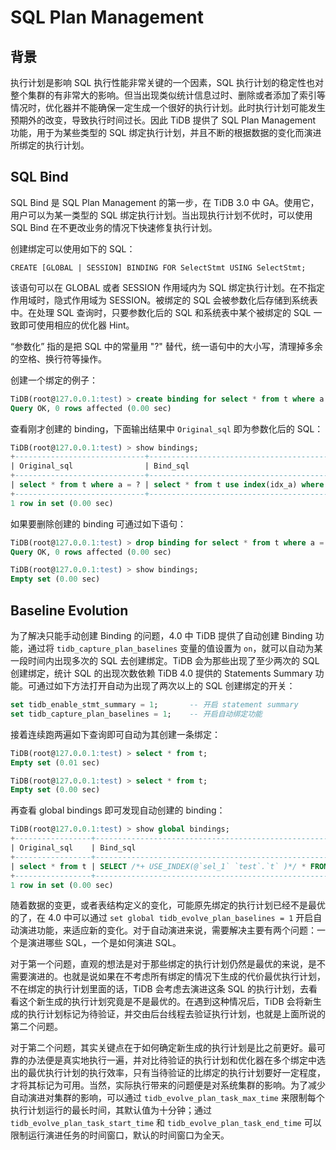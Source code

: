 # SQL Plan Management

## 背景

执行计划是影响 SQL 执行性能非常关键的一个因素，SQL 执行计划的稳定性也对整个集群的有非常大的影响。但当出现类似统计信息过时、删除或者添加了索引等情况时，优化器并不能确保一定生成一个很好的执行计划。此时执行计划可能发生预期外的改变，导致执行时间过长。因此 TiDB 提供了  SQL Plan Management 功能，用于为某些类型的 SQL 绑定执行计划，并且不断的根据数据的变化而演进所绑定的执行计划。

## SQL Bind

SQL Bind 是 SQL Plan Management 的第一步，在 TiDB 3.0 中 GA。使用它，用户可以为某一类型的 SQL 绑定执行计划。当出现执行计划不优时，可以使用 SQL Bind 在不更改业务的情况下快速修复执行计划。

创建绑定可以使用如下的 SQL：

```
CREATE [GLOBAL | SESSION] BINDING FOR SelectStmt USING SelectStmt;
```

该语句可以在 GLOBAL 或者 SESSION 作用域内为 SQL 绑定执行计划。在不指定作用域时，隐式作用域为 SESSION。被绑定的 SQL 会被参数化后存储到系统表中。在处理 SQL 查询时，只要参数化后的 SQL 和系统表中某个被绑定的 SQL 一致即可使用相应的优化器 Hint。

“参数化” 指的是把 SQL 中的常量用 "?" 替代，统一语句中的大小写，清理掉多余的空格、换行符等操作。

创建一个绑定的例子：

```sql
TiDB(root@127.0.0.1:test) > create binding for select * from t where a = 1 using select * from t use index(idx_a) where a = 1;
Query OK, 0 rows affected (0.00 sec)
```

查看刚才创建的 binding，下面输出结果中 `Original_sql` 即为参数化后的 SQL：

```sql
TiDB(root@127.0.0.1:test) > show bindings;
+-----------------------------+----------------------------------------------+------------+--------+-------------------------+-------------------------+---------+-----------------+
| Original_sql                | Bind_sql                                     | Default_db | Status | Create_time             | Update_time             | Charset | Collation       |
+-----------------------------+----------------------------------------------+------------+--------+-------------------------+-------------------------+---------+-----------------+
| select * from t where a = ? | select * from t use index(idx_a) where a = 1 | test       | using  | 2020-03-08 14:00:28.819 | 2020-03-08 14:00:28.819 | utf8    | utf8_general_ci |
+-----------------------------+----------------------------------------------+------------+--------+-------------------------+-------------------------+---------+-----------------+
1 row in set (0.00 sec)
```

如果要删除创建的 binding 可通过如下语句：

```sql
TiDB(root@127.0.0.1:test) > drop binding for select * from t where a = 1;
Query OK, 0 rows affected (0.00 sec)

TiDB(root@127.0.0.1:test) > show bindings;
Empty set (0.00 sec)
```

## Baseline Evolution

为了解决只能手动创建 Binding 的问题，4.0 中 TiDB 提供了自动创建 Binding 功能，通过将 `tidb_capture_plan_baselines` 变量的值设置为 `on`，就可以自动为某一段时间内出现多次的 SQL 去创建绑定。TiDB 会为那些出现了至少两次的 SQL 创建绑定，统计 SQL 的出现次数依赖 TiDB 4.0 提供的 Statements Summary 功能。可通过如下方法打开自动为出现了两次以上的 SQL 创建绑定的开关：

```sql
set tidb_enable_stmt_summary = 1;       -- 开启 statement summary
set tidb_capture_plan_baselines = 1;    -- 开启自动绑定功能
```

接着连续跑两遍如下查询即可自动为其创建一条绑定：

```sql
TiDB(root@127.0.0.1:test) > select * from t;
Empty set (0.01 sec)

TiDB(root@127.0.0.1:test) > select * from t;
Empty set (0.00 sec)
```

再查看 global bindings 即可发现自动创建的 binding：

```sql
TiDB(root@127.0.0.1:test) > show global bindings;
+-----------------+---------------------------------------------------------+------------+--------+-------------------------+-------------------------+---------+-----------+
| Original_sql    | Bind_sql                                                | Default_db | Status | Create_time             | Update_time             | Charset | Collation |
+-----------------+---------------------------------------------------------+------------+--------+-------------------------+-------------------------+---------+-----------+
| select * from t | SELECT /*+ USE_INDEX(@`sel_1` `test`.`t` )*/ * FROM `t` | test       | using  | 2020-03-08 14:09:30.129 | 2020-03-08 14:09:30.129 |         |           |
+-----------------+---------------------------------------------------------+------------+--------+-------------------------+-------------------------+---------+-----------+
1 row in set (0.00 sec)
```

随着数据的变更，或者表结构定义的变化，可能原先绑定的执行计划已经不是最优的了，在 4.0 中可以通过 `set global tidb_evolve_plan_baselines = 1` 开启自动演进功能，来适应新的变化。对于自动演进来说，需要解决主要有两个问题：一个是演进哪些 SQL，一个是如何演进 SQL。

对于第一个问题，直观的想法是对于那些绑定的执行计划仍然是最优的来说，是不需要演进的。也就是说如果在不考虑所有绑定的情况下生成的代价最优执行计划，不在绑定的执行计划里面的话，TiDB 会考虑去演进这条 SQL 的执行计划，去看看这个新生成的执行计划究竟是不是最优的。在遇到这种情况后，TiDB 会将新生成的执行计划标记为待验证，并交由后台线程去验证执行计划，也就是上面所说的第二个问题。

对于第二个问题，其实关键点在于如何确定新生成的执行计划是比之前更好。最可靠的办法便是真实地执行一遍，并对比待验证的执行计划和优化器在多个绑定中选出的最优执行计划的执行效率，只有当待验证的比绑定的执行计划要好一定程度，才将其标记为可用。当然，实际执行带来的问题便是对系统集群的影响。为了减少自动演进对集群的影响，可以通过 `tidb_evolve_plan_task_max_time` 来限制每个执行计划运行的最长时间，其默认值为十分钟；通过 `tidb_evolve_plan_task_start_time` 和 `tidb_evolve_plan_task_end_time` 可以限制运行演进任务的时间窗口，默认的时间窗口为全天。
